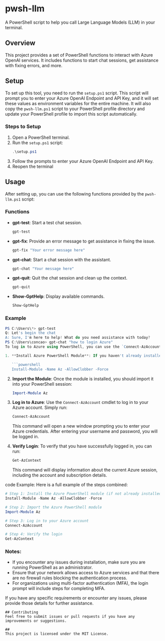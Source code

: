 # pwsh-llm

A PowerShell script to help you call Large Language Models (LLM) in your terminal.

## Overview

This project provides a set of PowerShell functions to interact with Azure OpenAI services. It includes functions to start chat sessions, get assistance with fixing errors, and more.

## Setup

To set up this tool, you need to run the `setup.ps1` script. This script will prompt you to enter your Azure OpenAI Endpoint and API Key, and it will set these values as environment variables for the entire machine. It will also copy the `pwsh-llm.ps1` script to your PowerShell profile directory and update your PowerShell profile to import this script automatically.

### Steps to Setup

1. Open a PowerShell terminal.
2. Run the `setup.ps1` script:
    ```powershell
    .\setup.ps1
    ```
3. Follow the prompts to enter your Azure OpenAI Endpoint and API Key.
4. Reopen the terminal

## Usage

After setting up, you can use the following functions provided by the `pwsh-llm.ps1` script:

### Functions

- **gpt-test**: Start a test chat session.
    ```powershell
    gpt-test
    ```

- **gpt-fix**: Provide an error message to get assistance in fixing the issue.
    ```powershell
    gpt-fix "Your error message here"
    ```

- **gpt-chat**: Start a chat session with the assistant.
    ```powershell
    gpt-chat "Your message here"
    ```

- **gpt-quit**: Quit the chat session and clean up the context.
    ```powershell
    gpt-quit
    ```

- **Show-GptHelp**: Display available commands.
    ```powershell
    Show-GptHelp
    ```
### Example
```ps1
PS C:\Users\*> gpt-test
Q: Let's begin the chat
A: Sure, I'm here to help! What do you need assistance with today?
PS C:\Users\concao> gpt-chat "how to login Azure"
To log in to Azure using PowerShell, you can use the `Connect-AzAccount` cmdlet. Here are the steps to log in:

1. **Install Azure PowerShell Module**: If you haven't already installed the Azure PowerShell module, you need to do that first. Open your PowerShell and run the following command:

   ```powershell
   Install-Module -Name Az -AllowClobber -Force
   ```

2. **Import the Module**: Once the module is installed, you should import it into your PowerShell session:

   ```powershell
   Import-Module Az
   ```

3. **Log in to Azure**: Use the `Connect-AzAccount` cmdlet to log in to your Azure account. Simply run:

   ```powershell
   Connect-AzAccount
   ```

   This command will open a new window prompting you to enter your Azure credentials. After entering your username and password, you will be logged in.

4. **Verify Login**: To verify that you have successfully logged in, you can run:

   ```powershell
   Get-AzContext
   ```

   This command will display information about the current Azure session, including the account and subscription details.

code Example:
Here is a full example of the steps combined:

```powershell
# Step 1: Install the Azure PowerShell module (if not already installed)
Install-Module -Name Az -AllowClobber -Force

# Step 2: Import the Azure PowerShell module
Import-Module Az

# Step 3: Log in to your Azure account
Connect-AzAccount

# Step 4: Verify the login
Get-AzContext
```

### Notes:
- If you encounter any issues during installation, make sure you are running PowerShell as an administrator.
- Ensure that your network allows access to Azure services and that there are no firewall rules blocking the authentication process.
- For organizations using multi-factor authentication (MFA), the login prompt will include steps for completing MFA.

If you have any specific requirements or encounter any issues, please provide those details for further assistance.
```
## Contributing
Feel free to submit issues or pull requests if you have any improvements or suggestions.

## 
This project is licensed under the MIT License.

